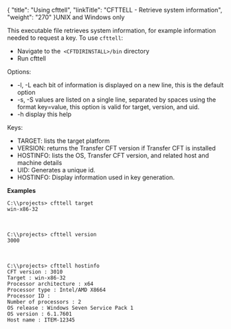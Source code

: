 {
    "title": "Using cfttell",
    "linkTitle": "CFTTELL - Retrieve system information",
    "weight": "270"
}UNIX and Windows only

This executable file retrieves system information, for example information needed to request a key. To use `cfttell`:

- Navigate to the` <CFTDIRINSTALL>/bin` directory
- Run cfttell

Options:

- -l, -L each bit of information is displayed on a new line, this is the default option
- -s, -S values are listed on a single line, separated by spaces using the format key=value, this option is valid for target, version, and uid.
- -h display this help

Keys:

- TARGET: lists the target platform
- VERSION: returns the Transfer CFT version if Transfer CFT is installed
- HOSTINFO: lists the OS, Transfer CFT version, and related host and machine details
- UID: Generates a unique id.
- HOSTINFO: Display information used in key generation.

****Examples****

```
C:\\projects> cfttell target
win-x86-32
```

 

```
C:\\projects> cfttell version
3000
```

 

```
C:\\projects> cfttell hostinfo
CFT version : 3010
Target : win-x86-32
Processor architecture : x64
Processor type : Intel/AMD X8664
Processor ID :
Number of processors : 2
OS release : Windows Seven Service Pack 1
OS version : 6.1.7601
Host name : ITEM-12345
```
